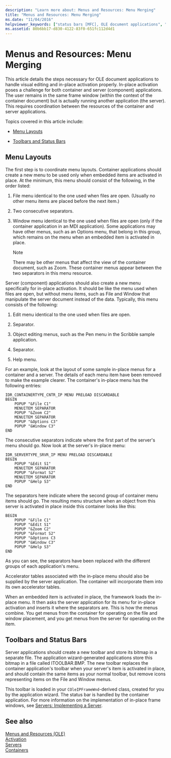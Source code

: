 ```yaml
---
description: "Learn more about: Menus and Resources: Menu Merging"
title: "Menus and Resources: Menu Merging"
ms.date: "11/04/2016"
helpviewer_keywords: ["status bars [MFC], OLE document applications", "visual editing [MFC], application menus and resources", "coordinating menu layouts [MFC]", "OLE containers [MFC], menus and resources", "toolbars [MFC], OLE document applications", "merging toolbar and status bar [MFC]", "menus [MFC], OLE document applications"]
ms.assetid: 80b6bb17-d830-4122-83f0-651fc112d4d1
---
```

# Menus and Resources: Menu Merging

This article details the steps necessary for OLE document applications to handle visual editing and in-place activation properly. In-place activation poses a challenge for both container and server (component) applications. The user remains in the same frame window (within the context of the container document) but is actually running another application (the server). This requires coordination between the resources of the container and server applications.

Topics covered in this article include:

- [Menu Layouts](#_core_menu_layouts)

- [Toolbars and Status Bars](#_core_toolbars_and_status_bars)

## <a name="_core_menu_layouts"></a> Menu Layouts

The first step is to coordinate menu layouts. Container applications should create a new menu to be used only when embedded items are activated in place. At the minimum, this menu should consist of the following, in the order listed:

1. File menu identical to the one used when files are open. (Usually no other menu items are placed before the next item.)

1. Two consecutive separators.

1. Window menu identical to the one used when files are open (only if the container application in an MDI application). Some applications may have other menus, such as an Options menu, that belong in this group, which remains on the menu when an embedded item is activated in place.

    > [!NOTE]
    >  There may be other menus that affect the view of the container document, such as Zoom. These container menus appear between the two separators in this menu resource.

Server (component) applications should also create a new menu specifically for in-place activation. It should be like the menu used when files are open, but without menu items, such as File and Window that manipulate the server document instead of the data. Typically, this menu consists of the following:

1. Edit menu identical to the one used when files are open.

1. Separator.

1. Object editing menus, such as the Pen menu in the Scribble sample application.

1. Separator.

1. Help menu.

For an example, look at the layout of some sample in-place menus for a container and a server. The details of each menu item have been removed to make the example clearer. The container's in-place menu has the following entries:

```
IDR_CONTAINERTYPE_CNTR_IP MENU PRELOAD DISCARDABLE
BEGIN
    POPUP "&File C1"
    MENUITEM SEPARATOR
    POPUP "&Zoom C2"
    MENUITEM SEPARATOR
    POPUP "&Options C3"
    POPUP "&Window C3"
END
```

The consecutive separators indicate where the first part of the server's menu should go. Now look at the server's in-place menu:

```
IDR_SERVERTYPE_SRVR_IP MENU PRELOAD DISCARDABLE
BEGIN
    POPUP "&Edit S1"
    MENUITEM SEPARATOR
    POPUP "&Format S2"
    MENUITEM SEPARATOR
    POPUP "&Help S3"
END
```

The separators here indicate where the second group of container menu items should go. The resulting menu structure when an object from this server is activated in place inside this container looks like this:

```
BEGIN
    POPUP "&File C1"
    POPUP "&Edit S1"
    POPUP "&Zoom C2"
    POPUP "&Format S2"
    POPUP "&Options C3
    POPUP "&Window C3"
    POPUP "&Help S3"
END
```

As you can see, the separators have been replaced with the different groups of each application's menu.

Accelerator tables associated with the in-place menu should also be supplied by the server application. The container will incorporate them into its own accelerator tables.

When an embedded item is activated in place, the framework loads the in-place menu. It then asks the server application for its menu for in-place activation and inserts it where the separators are. This is how the menus combine. You get menus from the container for operating on the file and window placement, and you get menus from the server for operating on the item.

## <a name="_core_toolbars_and_status_bars"></a> Toolbars and Status Bars

Server applications should create a new toolbar and store its bitmap in a separate file. The application wizard-generated applications store this bitmap in a file called ITOOLBAR.BMP. The new toolbar replaces the container application's toolbar when your server's item is activated in place, and should contain the same items as your normal toolbar, but remove icons representing items on the File and Window menus.

This toolbar is loaded in your `COleIPFrameWnd`-derived class, created for you by the application wizard. The status bar is handled by the container application. For more information on the implementation of in-place frame windows, see [Servers: Implementing a Server](servers-implementing-a-server.md).

## See also

[Menus and Resources (OLE)](menus-and-resources-ole.md)<br/>
[Activation](activation-cpp.md)<br/>
[Servers](servers.md)<br/>
[Containers](containers.md)

